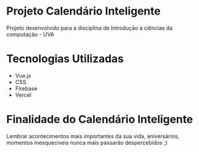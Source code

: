 # Projeto Calendário Inteligente
Projeto desenvolvido para a disciplina de Introdução a ciências da computação - UVA

# Tecnologias Utilizadas

-	Vue.js 
-	CSS
-	FIrebase
-	Vercel

# Finalidade do Calendário Inteligente
Lembrar acontecimentos mais importantes da sua vida, aniversários, momentos inesquecíveis nunca mais passarão despercebidos ;)
